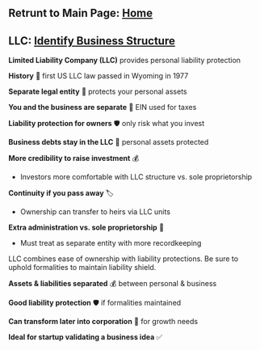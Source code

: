 ## Retrunt to Main Page: [Home](/)
## LLC: [Identify Business Structure](../business-structure)

**Limited Liability Company (LLC)** provides personal liability protection 

**History** 📜 first US LLC law passed in Wyoming in 1977

**Separate legal entity** 🚧 protects your personal assets  

**You and the business are separate** 🤝 EIN used for taxes

**Liability protection for owners** 🛡 only risk what you invest

**Business debts stay in the LLC** 🧾 personal assets protected

**More credibility to raise investment** 💰 

- Investors more comfortable with LLC structure vs. sole proprietorship

**Continuity if you pass away** 🏷️ 

- Ownership can transfer to heirs via LLC units

**Extra administration vs. sole proprietorship** 📑

- Must treat as separate entity with more recordkeeping


LLC combines ease of ownership with liability protections. Be sure to uphold formalities to maintain liability shield.

**Assets & liabilities separated** 💰 between personal & business

**Good liability protection** 🛡 if formalities maintained 

**Can transform later into corporation** 🦋 for growth needs

**Ideal for startup validating a business idea** ✅
